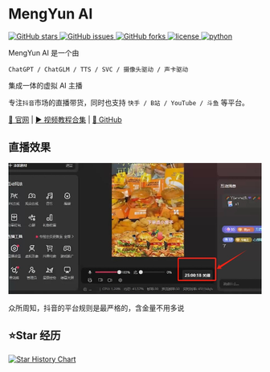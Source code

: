 # MengYun AI

<a href="//github.com/LazyBoyJgn99/MengYun/stargazers">
    <img alt="GitHub stars" src="https://img.shields.io/github/stars/LazyBoyJgn99/MengYun?color=%09%2300BFFF&style=flat-square">
</a>
<a href="//github.com/LazyBoyJgn99/MengYun/issues">
    <img alt="GitHub issues" src="https://img.shields.io/github/issues/LazyBoyJgn99/MengYun?color=Emerald%20green&style=flat-square">
</a>
<a href="//github.com/LazyBoyJgn99/MengYun/network">
    <img alt="GitHub forks" src="https://img.shields.io/github/forks/LazyBoyJgn99/MengYun?color=%2300BFFF&style=flat-square">
</a>
<a href="/LICENSE">
    <img src="https://img.shields.io/github/license/LazyBoyJgn99/MengYun.svg" alt="license">
</a>
<a href="//www.python.org">
    <img src="https://img.shields.io/badge/python-3.10+-blue.svg" alt="python">
</a>

MengYun AI 是一个由

`ChatGPT / ChatGLM / TTS / SVC / 摄像头驱动 / 声卡驱动 `

集成一体的虚拟 AI 主播

专注`抖音`市场的直播带货，同时也支持 `快手 / B站 / YouTube / 斗鱼` 等平台。

<a href="https://www.chat-chat.top/meng-yun/">📄 官网</span></a>
<span> | </span>
<a href="https://space.bilibili.com/86928061" target="_blank">▶︎ 视频教程合集</span></a>
<span> | </span>
<a href="//github.com/LazyBoyJgn99/MengYun" target="_blank">🍉 GitHub</span></a>

## 直播效果

![image](./imgs/xiaoguo.JPG)

众所周知，抖音的平台规则是最严格的，含金量不用多说

## ⭐️Star 经历

[![Star History Chart](https://api.star-history.com/svg?repos=LazyBoyJgn99/MengYun&type=Date)](https://star-history.com/#LazyBoyJgn99/MengYun&Date)
